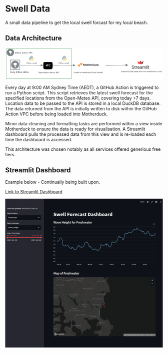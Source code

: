 # Swell Data

A small data pipeline to get the local swell forcast for my local beach.

## Data Architecture

![Architecture](./images/architecture.png)

Every day at 9:00 AM Sydney Time (AEDT), a GitHub Action is triggered to run a Python script. This script retrieves the latest swell forecast for the specified locations from the Open-Meteo API, covering today +7 days. Location data to be passed to the API is stored in a local DuckDB database. The data returned from the API is initially written to disk within the GitHub Action VPC before being loaded into Motherduck.

Minor data cleaning and formatting tasks are performed within a view inside Motherduck to ensure the data is ready for visualisation. A Streamlit dashboard pulls the processed data from this view and is re-loaded each time the dashboard is accessed.

This architecture was chosen notably as all services offered generious free tiers.

## Streamlit Dashboard

Example below - Continually being built upon.

[Link to Streamlit Dashboard](https://swelldata-g8c7djod5rqc6xfwqzkcex.streamlit.app/)

![Dashboard](./images/dashboard_screengrab.png)



